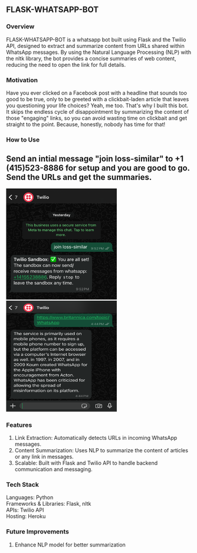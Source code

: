 ## FLASK-WHATSAPP-BOT
### Overview
FLASK-WHATSAPP-BOT is a whatsapp bot built using Flask and the Twilio API, designed to extract and summarize content from URLs shared within WhatsApp messages. By using the Natural Language Processing (NLP) with the nltk library, the bot provides a concise summaries of web content, reducing the need to open the link for full details.
### Motivation
Have you ever clicked on a Facebook post with a headline that sounds too good to be true, only to be greeted with a clickbait-laden article that leaves you questioning your life choices? Yeah, me too. That's why I built this bot. It skips the endless cycle of disappointment by summarizing the content of those "engaging" links, so you can avoid wasting time on clickbait and get straight to the point. Because, honestly, nobody has time for that!

### How to Use
## Send an intial message "join loss-similar" to +1 (415)523-8886 for setup and you are good to go. Send the URLs and get the summaries.

<img src="images/whatsappScreenshot.png" alt="Description of the image" width="300" height = "300"/>
<img src="images/whatsappScreenshot2.png" alt="Description of the image" width="300" height = "300"/>

### Features
1. Link Extraction: Automatically detects URLs in incoming WhatsApp messages.
2. Content Summarization: Uses NLP to summarize the content of articles or any link in messages.
3. Scalable: Built with Flask and Twilio API to handle backend communication and messaging.

### Tech Stack
Languages: Python <br>
Frameworks & Libraries: Flask, nltk <br>
APIs: Twilio API <br>
Hosting: Heroku <br>


### Future Improvements
1. Enhance NLP model for better summarization
